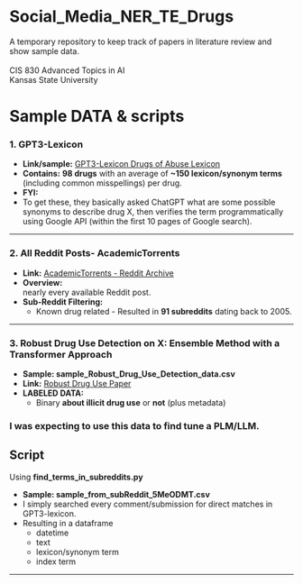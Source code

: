 # Social_Media_NER_TE_Drugs
A temporary repository to keep track of papers in literature review and show sample data. <br> <br>
CIS 830 Advanced Topics in AI  <br>
Kansas State University <br>

# Sample DATA & scripts

### 1. GPT3-Lexicon
- **Link/sample:** [GPT3-Lexicon Drugs of Abuse Lexicon](https://github.com/kristycarp/gpt3-lexicon/blob/main/lexicon/drugs_of_abuse_lexicon.tsv)
- **Contains:** **98 drugs** with an average of **~150 lexicon/synonym terms** (including common misspellings) per drug.
- **FYI:**  
-	To get these, they basically asked ChatGPT what are some possible synonyms to describe drug X, then verifies the term programmatically using Google API (within the first 10 pages of Google search).

---

### 2. All Reddit Posts- AcademicTorrents
- **Link:** [AcademicTorrents - Reddit Archive](https://academictorrents.com/details/ba051999301b109eab37d16f027b3f49ade2de13)
- **Overview:**  
 nearly every available Reddit post.
- **Sub-Reddit Filtering:**
  - Known drug related - Resulted in **91 subreddits** dating back to 2005.

---

### 3. Robust Drug Use Detection on X: Ensemble Method with a Transformer Approach 
- **Sample: sample_Robust_Drug_Use_Detection_data.csv**  
- **Link:** [Robust Drug Use Paper](http://dx.doi.org/10.1007/s13369-024-08845-6) 
- **LABELED DATA:**
  - Binary **about illicit drug use** or **not** (plus metadata)
### I was expecting to use this data to find tune a PLM/LLM.

## Script 
Using **find_terms_in_subreddits.py**
- **Sample: sample_from_subReddit_5MeODMT.csv**  
- I simply searched every comment/submission for direct matches in GPT3-lexicon.
- Resulting in a dataframe
  - datetime
  - text
  - lexicon/synonym term
  - index term
---


